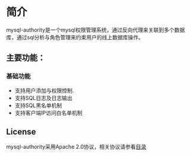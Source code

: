 
# 简介

mysql-authority是一个mysql权限管理系统，通过反向代理来关联到多个数据库，通过sql分析与角色管理来约束用户的线上数据库操作。

## 主要功能：

### 基础功能

- 支持用户添加与权限控制.   
- 支持SQL日志及日志输出
- 支持SQL黑名单机制
- 支持客户端IP访问白名单机制

## License

mysql-authority采用Apache 2.0协议，相关协议请参看[目录](./doc/License)
